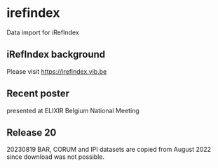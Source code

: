# irefindex
Data import for iRefIndex

## iRefIndex background

Please visit https://irefindex.vib.be

## Recent poster

presented at ELIXIR Belgium National Meeting

## Release 20

20230819 BAR, CORUM and IPI datasets are copied from August 2022 since download was not possible.
